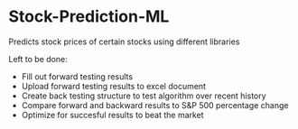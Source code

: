 # Stock-Prediction-ML
Predicts stock prices of certain stocks using different libraries


Left to be done:
- Fill out forward testing results
- Upload forward testing results to excel document
- Create back testing structure to test algorithm over recent history
- Compare forward and backward results to S&P 500 percentage change
- Optimize for succesful results to beat the market
